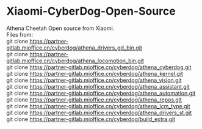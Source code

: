 # Xiaomi-CyberDog-Open-Source
Athena Cheetah Open source from Xiaomi. <br>
Files from:<br> 
git clone  https://partner-gitlab.mioffice.cn/cyberdog/athena_drivers_gd_bin.git<br>
git clone  https://partner-gitlab.mioffice.cn/cyberdog/athena_locomotion_bin.git<br>
git clone  https://partner-gitlab.mioffice.cn/cyberdog/athena_cyberdog.git<br>
git clone  https://partner-gitlab.mioffice.cn/cyberdog/athena_kernel.git<br>
git clone  https://partner-gitlab.mioffice.cn/cyberdog/athena_vision.git<br>
git clone  https://partner-gitlab.mioffice.cn/cyberdog/athena_assistant.git<br>
git clone  https://partner-gitlab.mioffice.cn/cyberdog/athena_automation.git<br>
git clone  https://partner-gitlab.mioffice.cn/cyberdog/athena_repos.git<br>
git clone  https://partner-gitlab.mioffice.cn/cyberdog/athena_lcm_type.git<br>
git clone  https://partner-gitlab.mioffice.cn/cyberdog/athena_drivers_st.git<br>
git clone  https://partner-gitlab.mioffice.cn/cyberdog/build_extra.git<br>
